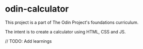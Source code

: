 # odin-calculator

This project is a part of The Odin Project's foundations curriculum.

The intent is to create a calculator using HTML, CSS and JS.

// TODO: Add learnings
